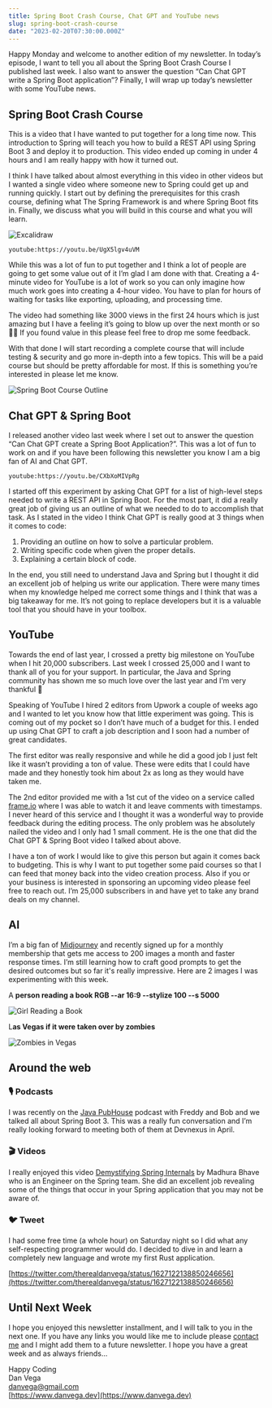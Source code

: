 ```yaml
---
title: Spring Boot Crash Course, Chat GPT and YouTube news
slug: spring-boot-crash-course
date: "2023-02-20T07:30:00.000Z"
---
```


Happy Monday and welcome to another edition of my newsletter. In today’s episode, I want to tell you all about the Spring Boot Crash Course I published last week. I also want to answer the question “Can Chat GPT write a Spring Boot application”? Finally, I will wrap up today’s newsletter with some YouTube news.

## Spring Boot Crash Course

This is a video that I have wanted to put together for a long time now. This introduction to Spring will teach you how to build a REST API using Spring Boot 3 and deploy it to production. This video ended up coming in under 4 hours and I am really happy with how it turned out.

I think I have talked about almost everything in this video in other videos but I wanted a single video where someone new to Spring could get up and running quickly. I start out by defining the prerequisites for this crash course, defining what The Spring Framework is and where Spring Boot fits in. Finally, we discuss what you will build in this course and what you will learn.

![Excalidraw](/images/newsletter/2023/02/20/excalidraw.png)

`youtube:https://youtu.be/UgX5lgv4uVM`

While this was a lot of fun to put together and I think a lot of people are going to get some value out of it I’m glad I am done with that. Creating a 4-minute video for YouTube is a lot of work so you can only imagine how much work goes into creating a 4-hour video. You have to plan for hours of waiting for tasks like exporting, uploading, and processing time.

The video had something like 3000 views in the first 24 hours which is just amazing but I have a feeling it’s going to blow up over the next month or so 🤞🏻 If you found value in this please feel free to drop me some feedback.

With that done I will start recording a complete course that will include testing & security and go more in-depth into a few topics. This will be a paid course but should be pretty affordable for most. If this is something you’re interested in please let me know.

![Spring Boot Course Outline](/images/newsletter/2023/02/20/spring-boot-course-outline.png)

## Chat GPT & Spring Boot

I released another video last week where I set out to answer the question “Can Chat GPT create a Spring Boot Application?”. This was a lot of fun to work on and if you have been following this newsletter you know I am a big fan of AI and Chat GPT.

`youtube:https://youtu.be/CXbXoMIVpRg`

I started off this experiment by asking Chat GPT for a list of high-level steps needed to write a REST API in Spring Boot. For the most part, it did a really great job of giving us an outline of what we needed to do to accomplish that task. As I stated in the video I think Chat GPT is really good at 3 things when it comes to code:

1. Providing an outline on how to solve a particular problem.
2. Writing specific code when given the proper details.
3. Explaining a certain block of code.

In the end, you still need to understand Java and Spring but I thought it did an excellent job of helping us write our application. There were many times when my knowledge helped me correct some things and I think that was a big takeaway for me. It’s not going to replace developers but it is a valuable tool that you should have in your toolbox.

## YouTube

Towards the end of last year, I crossed a pretty big milestone on YouTube when I hit 20,000 subscribers. Last week I crossed 25,000 and I want to thank all of you for your support. In particular, the Java and Spring community has shown me so much love over the last year and I’m very thankful 🙏

Speaking of YouTube I hired 2 editors from Upwork a couple of weeks ago and I wanted to let you know how that little experiment was going. This is coming out of my pocket so I don’t have much of a budget for this. I ended up using Chat GPT to craft a job description and I soon had a number of great candidates.

The first editor was really responsive and while he did a good job I just felt like it wasn’t providing a ton of value. These were edits that I could have made and they honestly took him about 2x as long as they would have taken me.

The 2nd editor provided me with a 1st cut of the video on a service called [frame.io](http://frame.io) where I was able to watch it and leave comments with timestamps. I never heard of this service and I thought it was a wonderful way to provide feedback during the editing process. The only problem was he absolutely nailed the video and I only had 1 small comment. He is the one that did the Chat GPT & Spring Boot video I talked about above.

I have a ton of work I would like to give this person but again it comes back to budgeting. This is why I want to put together some paid courses so that I can feed that money back into the video creation process. Also if you or your business is interested in sponsoring an upcoming video please feel free to reach out. I’m 25,000 subscribers in and have yet to take any brand deals on my channel.

## AI

I’m a big fan of [Midjourney](https://midjourney.com/) and recently signed up for a monthly membership that gets me access to 200 images a month and faster response times. I’m still learning how to craft good prompts to get the desired outcomes but so far it's really impressive. Here are 2 images I was experimenting with this week.

A **person reading a book RGB --ar 16:9 --stylize 100 --s 5000**

![Girl Reading a Book](/images/newsletter/2023/02/20/girl-reading-book.png)

L**as Vegas if it were taken over by zombies**

![Zombies in Vegas](/images/newsletter/2023/02/20/zombies-in-vegas.png)

## Around the web

### 🎙 Podcasts

I was recently on the [Java PubHouse](https://www.notion.so/momoir-com-a10c4d2dc1494cd0a68be2121cdc4b93) podcast with Freddy and Bob and we talked all about Spring Boot 3. This was a really fun conversation and I’m really looking forward to meeting both of them at Devnexus in April.

### 🎬 Videos

I really enjoyed this video [Demystifying Spring Internals](https://www.youtube.com/watch?v=LeoCh7VK9cg) by Madhura Bhave who is an Engineer on the Spring team. She did an excellent job revealing some of the things that occur in your Spring application that you may not be aware of.

### 🐦 Tweet

I had some free time (a whole hour) on Saturday night so I did what any self-respecting programmer would do. I decided to dive in and learn a completely new language and wrote my first Rust application.

[https://twitter.com/therealdanvega/status/1627122138850246656](https://twitter.com/therealdanvega/status/1627122138850246656)

## Until Next Week

I hope you enjoyed this newsletter installment, and I will talk to you in the next one. If you have any links you would like me to include please [contact me](http://twitter.com/therealdanvega) and I might add them to a future newsletter. I hope you have a great week and as always friends...

Happy Coding<br/>
Dan Vega<br/>
danvega@gmail.com<br/>
[https://www.danvega.dev](https://www.danvega.dev)

